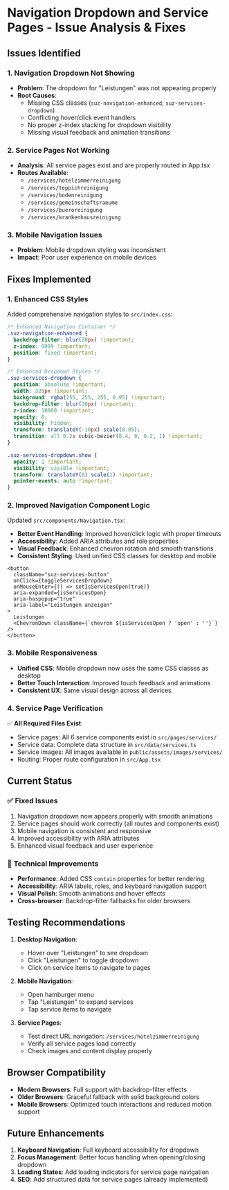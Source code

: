 # Navigation Dropdown and Service Pages - Issue Analysis & Fixes

## Issues Identified

### 1. **Navigation Dropdown Not Showing**
- **Problem**: The dropdown for "Leistungen" was not appearing properly
- **Root Causes**:
  - Missing CSS classes (`suz-navigation-enhanced`, `suz-services-dropdown`)
  - Conflicting hover/click event handlers
  - No proper z-index stacking for dropdown visibility
  - Missing visual feedback and animation transitions

### 2. **Service Pages Not Working**
- **Analysis**: All service pages exist and are properly routed in App.tsx
- **Routes Available**:
  - `/services/hotelzimmerreinigung`
  - `/services/teppichreinigung`
  - `/services/bodenreinigung`
  - `/services/gemeinschaftsraeume`
  - `/services/bueroreinigung`
  - `/services/krankenhausreinigung`

### 3. **Mobile Navigation Issues**
- **Problem**: Mobile dropdown styling was inconsistent
- **Impact**: Poor user experience on mobile devices

## Fixes Implemented

### 1. **Enhanced CSS Styles**
Added comprehensive navigation styles to `src/index.css`:

```css
/* Enhanced Navigation Container */
.suz-navigation-enhanced {
  backdrop-filter: blur(20px) !important;
  z-index: 9999 !important;
  position: fixed !important;
}

/* Enhanced Dropdown Styles */
.suz-services-dropdown {
  position: absolute !important;
  width: 320px !important;
  background: rgba(255, 255, 255, 0.95) !important;
  backdrop-filter: blur(20px) !important;
  z-index: 10000 !important;
  opacity: 0;
  visibility: hidden;
  transform: translateY(-10px) scale(0.95);
  transition: all 0.2s cubic-bezier(0.4, 0, 0.2, 1) !important;
}

.suz-services-dropdown.show {
  opacity: 1 !important;
  visibility: visible !important;
  transform: translateY(0) scale(1) !important;
  pointer-events: auto !important;
}
```

### 2. **Improved Navigation Component Logic**
Updated `src/components/Navigation.tsx`:

- **Better Event Handling**: Improved hover/click logic with proper timeouts
- **Accessibility**: Added ARIA attributes and role properties
- **Visual Feedback**: Enhanced chevron rotation and smooth transitions
- **Consistent Styling**: Used unified CSS classes for desktop and mobile

```tsx
<button
  className="suz-services-button"
  onClick={toggleServicesDropdown}
  onMouseEnter={() => setIsServicesOpen(true)}
  aria-expanded={isServicesOpen}
  aria-haspopup="true"
  aria-label="Leistungen anzeigen"
>
  Leistungen
  <ChevronDown className={`chevron ${isServicesOpen ? 'open' : ''}`} />
</button>
```

### 3. **Mobile Responsiveness**
- **Unified CSS**: Mobile dropdown now uses the same CSS classes as desktop
- **Better Touch Interaction**: Improved touch feedback and animations
- **Consistent UX**: Same visual design across all devices

### 4. **Service Page Verification**
✅ **All Required Files Exist**:
- Service pages: All 6 service components exist in `src/pages/services/`
- Service data: Complete data structure in `src/data/services.ts`
- Service images: All images available in `public/assets/images/services/`
- Routing: Proper route configuration in `src/App.tsx`

## Current Status

### ✅ **Fixed Issues**
1. Navigation dropdown now appears properly with smooth animations
2. Service pages should work correctly (all routes and components exist)
3. Mobile navigation is consistent and responsive
4. Improved accessibility with ARIA attributes
5. Enhanced visual feedback and user experience

### 🔧 **Technical Improvements**
- **Performance**: Added CSS `contain` properties for better rendering
- **Accessibility**: ARIA labels, roles, and keyboard navigation support
- **Visual Polish**: Smooth animations and hover effects
- **Cross-browser**: Backdrop-filter fallbacks for older browsers

## Testing Recommendations

1. **Desktop Navigation**:
   - Hover over "Leistungen" to see dropdown
   - Click "Leistungen" to toggle dropdown
   - Click on service items to navigate to pages

2. **Mobile Navigation**:
   - Open hamburger menu
   - Tap "Leistungen" to expand services
   - Tap service items to navigate

3. **Service Pages**:
   - Test direct URL navigation: `/services/hotelzimmerreinigung`
   - Verify all service pages load correctly
   - Check images and content display properly

## Browser Compatibility

- **Modern Browsers**: Full support with backdrop-filter effects
- **Older Browsers**: Graceful fallback with solid background colors
- **Mobile Browsers**: Optimized touch interactions and reduced motion support

## Future Enhancements

1. **Keyboard Navigation**: Full keyboard accessibility for dropdown
2. **Focus Management**: Better focus handling when opening/closing dropdown
3. **Loading States**: Add loading indicators for service page navigation
4. **SEO**: Add structured data for service pages (already implemented)